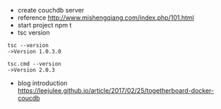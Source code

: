 - create couchdb server
- reference http://www.mishengqiang.com/index.php/101.html
- start project npm t
- tsc version
```
tsc --version
->Version 1.0.3.0

tsc.cmd --version
->Version 2.0.3
```
- blog introduction https://leejulee.github.io/article/2017/02/25/togetherboard-docker-coucdb

